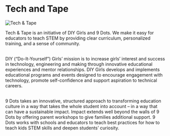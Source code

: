 # Tech and Tape

![Tech & Tape](../../images/circuits.jpg)


Tech & Tape is an initiative of DIY Girls and 9 Dots. We make it easy for educators to teach STEM by providing clear curriculum, personalized training, and a sense of community.
<br spacing="1"></br>

DIY (“Do-It-Yourself”) Girls’ mission is to increase girls’ interest and success in technology, engineering and making through innovative educational experiences and mentor relationships. DIY Girls develops and implements educational programs and events designed to encourage engagement with technology, promote self-confidence and support aspiration to technical careers.
<br spacing="1"></br>

9 Dots takes an innovative, structured approach to transforming education culture in a way that takes the whole student into account – in a way that can have a sustainable impact. Impact extends well beyond the walls of 9 Dots by offering parent workshops to give families additional support. 9 Dots works with schools and educators to teach best practices for how to teach kids STEM skills and deepen students’ curiosity.


